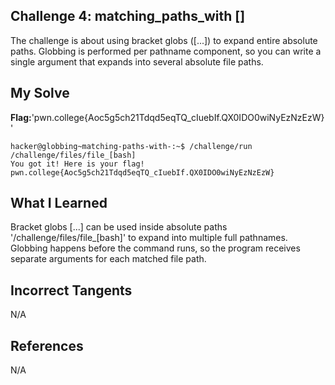 ## Challenge 4: matching_paths_with []

The challenge is about using bracket globs ([...]) to expand entire absolute paths. 
Globbing is performed per pathname component, so you can write a single argument that expands into several absolute file paths.


## My Solve
**Flag:**'pwn.college{Aoc5g5ch21Tdqd5eqTQ_cIuebIf.QX0IDO0wiNyEzNzEzW}'

```
hacker@globbing~matching-paths-with-:~$ /challenge/run /challenge/files/file_[bash]
You got it! Here is your flag!
pwn.college{Aoc5g5ch21Tdqd5eqTQ_cIuebIf.QX0IDO0wiNyEzNzEzW}
```

## What I Learned

Bracket globs [...] can be used inside absolute paths '/challenge/files/file_[bash]' to expand into multiple full pathnames.
Globbing happens before the command runs, so the program receives separate arguments for each matched file path.


## Incorrect Tangents
   
N/A


## References

N/A

